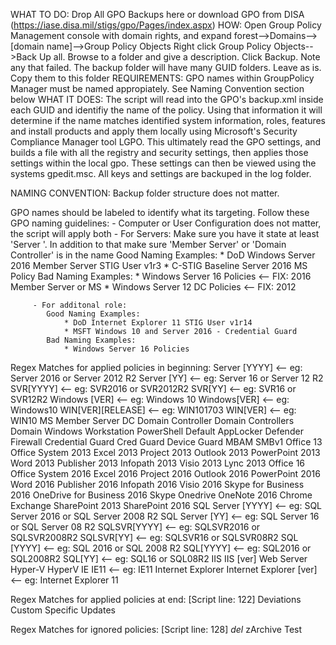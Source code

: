 WHAT TO DO:		Drop All GPO Backups here or download GPO from DISA (https://iase.disa.mil/stigs/gpo/Pages/index.aspx)
HOW:			Open Group Policy Management console with domain rights, and expand forest-->Domains-->[domain name]-->Group Policy Objects
				Right click Group Policy Objects-->Back Up all. Browse to a folder and give a description. Click Backup. Note any that failed. 
				The backup folder will have many GUID folders. Leave as is. Copy them to this folder
REQUIREMENTS:	GPO names within GroupPolicy Manager must be named appropiately. See Naming Convention section below
WHAT IT DOES: 	The script will read into the GPO's backup.xml inside each GUID and identifiy the name of the policy. 
				Using that information it will determine if the name matches identified system information, roles, features and install products
				and apply them locally using Microsoft's Security Compliance Manager tool LGPO. This ultimately read the GPO settings, and builds
				a file with all the registry and security settings, then applies those settings within the local gpo. These settings can then be
				viewed using the systems gpedit.msc. All keys and settings are backuped in the log folder. 

NAMING CONVENTION:
Backup folder structure does not matter. 

GPO names should be labeled to identify what its targeting. Follow these GPO naming guidelines:
		 - Computer or User Configuration does not matter, the script will apply both
		 - For Servers: Make sure you have it state at least 'Server <version>'. In addition to that make sure 'Member Server' or 'Domain Controller' is in the name
			Good Naming Examples:
				* DoD Windows Server 2016 Member Server STIG User v1r3
				* C-STIG Baseline Server 2016 MS Policy
			Bad Naming Examples:
				* Windows Server 16 Policies <-- FIX: 2016 Member Server or MS
				* Windows Server 12 DC Policies  <-- FIX: 2012

		 - For additonal role:
			Good Naming Examples: 
				* DoD Internet Explorer 11 STIG User v1r14
				* MSFT Windows 10 and Server 2016 - Credential Guard
			Bad Naming Examples:
				* Windows Server 16 Policies



Regex Matches for applied policies in beginning:
		Server [YYYY]		<-- eg: Server 2016 or Server 2012 R2
		Server [YY]		<-- eg: Server 16 or Server 12 R2
		SVR[YYYY]		<-- eg: SVR2016 or SVR2012R2
		SVR[YY]			<-- eg: SVR16 or SVR12R2
		Windows [VER]		<-- eg: Windows 10
		Windows[VER]		<-- eg: Windows10
		WIN[VER][RELEASE] 	<-- eg: WIN101703
		WIN[VER]		<-- eg: WIN10
		MS
		Member Server
		DC
		Domain Controller
		Domain Controllers
		Domain
		Windows
		Workstation
		PowerShell
		Default
		AppLocker
		Defender
		Firewall
		Credential Guard
		Cred Guard
		Device Guard
		MBAM
		SMBv1
		Office 13
		Office System 2013
		Excel 2013
		Project 2013
		Outlook 2013
		PowerPoint 2013
		Word 2013
		Publisher 2013
		Infopath 2013
		Visio 2013
		Lync 2013
		Office 16
		Office System 2016
		Excel 2016
		Project 2016
		Outlook 2016
		PowerPoint 2016
		Word 2016
		Publisher 2016
		Infopath 2016
		Visio 2016
		Skype for Business 2016
		OneDrive for Business 2016
		Skype
		Onedrive
		OneNote 2016
		Chrome
		Exchange
		SharePoint 2013
		SharePoint 2016
		SQL Server [YYYY]		<-- eg: SQL Server 2016 or SQL Server 2008 R2
		SQL Server [YY]			<-- eg: SQL Server 16 or SQL Server 08 R2
		SQLSVR[YYYY]			<-- eg: SQLSVR2016 or SQLSVR2008R2
		SQLSVR[YY]			<-- eg: SQLSVR16 or SQLSVR08R2
		SQL [YYYY]			<-- eg: SQL 2016 or SQL 2008 R2
		SQL[YYYY]			<-- eg: SQL2016 or SQL2008R2
		SQL[YY]				<-- eg: SQL16 or SQL08R2
		IIS
		IIS [ver]
		Web Server
		Hyper-V
		HyperV
		IE
		IE11				<-- eg: IE11
		Internet Explorer
		Internet Explorer [ver]		<-- eg: Internet Explorer 11

Regex Matches for applied policies at end: [Script line: 122]
		Deviations
		Custom
		Specific
		Updates

Regex Matches for ignored policies: [Script line: 128]
		_del_
		zArchive
		Test


